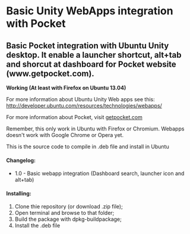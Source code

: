 Basic Unity WebApps integration with Pocket
===================

<h2>Basic Pocket integration with Ubuntu Unity desktop. It enable a launcher shortcut, alt+tab and shorcut at dashboard for Pocket website (www.getpocket.com).</h2>

<strong>Working (At least with Firefox on Ubuntu 13.04)</strong>

<p>For more information about Ubuntu Unity Web apps see this: <a href="http://developer.ubuntu.com/resources/technologies/webapps/" target="_blank">http://developer.ubuntu.com/resources/technologies/webapps/</a></p>

<p>For more information about Pocket, visit <a href="http://getpocket.com" target="_blank">getpocket.com</a></p>

<p>Remember, this only work in Ubuntu with Firefox or Chromium. Webapps doesn't work with Google Chrome or Opera yet.</p>

<p>This is the source code to compile in .deb file and install in Ubuntu</p>

<h4>Changelog:</h4>
<ul>
<li> 1.0 - Basic webapp integration (Dashboard search, launcher icon and alt+tab) </li>
</ul>

<h4>Installing:</h4>

<ol>
<li>Clone thie repository (or download .zip file);</li>
<li>Open terminal and browse to that folder;</li>
<li>Build the package with dpkg-buildpackage;</li>
<li>Install the .deb file</li>
</ol>

